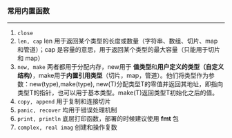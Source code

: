 ### 常用内置函数
---

1. `close`
2. `len, cap` len 用于返回某个类型的长度或数量（字符串、数组、切片、map 和管道）；cap 是容量的意思，用于返回某个类型的最大容量（只能用于切片和 map）
3. `new, make` 两者都用于分配内存，new用于 **值类型**和**用户定义的类型（自定义结构）**，make用于**内置引用类型**（切片，map，管道）。他们将类型作为参数：new(type),make(type), new(T)分配类型T的零值并返回其地址，即指向类型T的指针，也可以用于基本类型。make(T)返回类型T初始化之后的值。
4. `copy, append` 用于复制和连接切片
5. `panic, recover` 均用于错误处理机制
6. `print, println` 底层打印函数，部署的时候建议使用 **fmt** 包
7. `complex, real imag` 创建和操作复数
